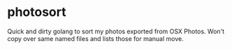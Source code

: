 # photosort
Quick and dirty golang to sort my photos exported from OSX Photos. Won't copy over same named files and lists those for manual move.
